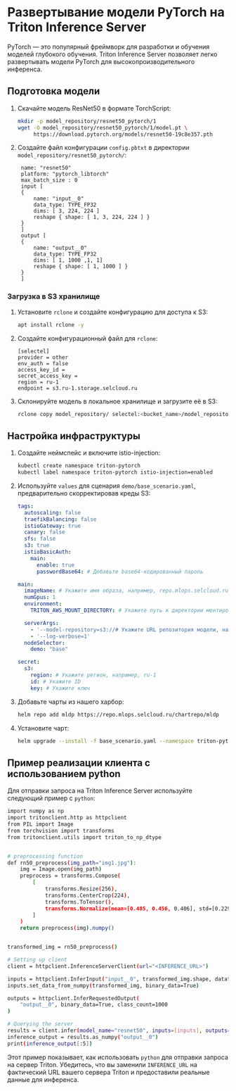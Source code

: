 # Развертывание модели PyTorch на Triton Inference Server

PyTorch — это популярный фреймворк для разработки и обучения моделей глубокого обучения. Triton Inference Server позволяет легко развертывать модели PyTorch для высокопроизводительного инференса.

## Подготовка модели

1. Скачайте модель ResNet50 в формате TorchScript:
   ```bash
   mkdir -p model_repository/resnet50_pytorch/1
   wget -O model_repository/resnet50_pytorch/1/model.pt \
        https://download.pytorch.org/models/resnet50-19c8e357.pth
   ```

2. Создайте файл конфигурации `config.pbtxt` в директории `model_repository/resnet50_pytorch/`:
   ```plaintext
    name: "resnet50"
    platform: "pytorch_libtorch"
    max_batch_size : 0
    input [
    {
        name: "input__0"
        data_type: TYPE_FP32
        dims: [ 3, 224, 224 ]
        reshape { shape: [ 1, 3, 224, 224 ] }
    }
    ]
    output [
    {
        name: "output__0"
        data_type: TYPE_FP32
        dims: [ 1, 1000 ,1, 1]
        reshape { shape: [ 1, 1000 ] }
    }
    ]
   ```

### Загрузка в S3 хранилище

1. Установите `rclone` и создайте конфигурацию для доступа к S3:
   ```bash
   apt install rclone -y
   ```

2. Создайте конфигурационный файл для `rclone`:
   ```
   [selectel]
   provider = other
   env_auth = false
   access_key_id =
   secret_access_key =
   region = ru-1
   endpoint = s3.ru-1.storage.selcloud.ru
   ```

3. Склонируйте модель в локальное хранилище и загрузите её в S3:
   ```bash
   rclone copy model_repository/ selectel:<bucket_name>/model_repository
   ```

## Настройка инфраструктуры

1. Создайте неймспейс и включите istio-injection:
   ```bash
   kubectl create namespace triton-pytorch
   kubectl label namespace triton-pytorch istio-injection=enabled
   ```

2. Используйте `values` для сценария `demo/base_scenario.yaml`, предварительно скорректировав креды S3:

   ```yaml
   tags:
     autoscaling: false
     traefikBalancing: false
     istioGateway: true
     canary: false
     sfs: false
     s3: true
     istioBasicAuth:
       main:
         enable: true
         passwordBase64: # Добавьте base64-кодированный пароль

   main:
     imageName: # Укажите имя образа, например, repo.mlops.selcloud.ru/mldp/triton_transformer_server:24.05-zstd
     numGpus: 1
     environment:
       TRITON_AWS_MOUNT_DIRECTORY: # Укажите путь к директории монтирования AWS, например, /opt/tritonserver

     serverArgs:
       - '--model-repository=s3://# Укажите URL репозитория модели, например, https://s3.ru-1.storage.selcloud.ru:443/<bucket_name>/model_repository'
       - '--log-verbose=1'
     nodeSelector:
       demo: "base"

   secret:
     s3:
       region: # Укажите регион, например, ru-1
       id: # Укажите ID
       key: # Укажите ключ
   ```

3. Добавьте чарты из нашего харбор:
   ```bash
   helm repo add mldp https://repo.mlops.selcloud.ru/chartrepo/mldp
   ```

4. Установите чарт:
   ```bash
   helm upgrade --install -f base_scenario.yaml --namespace triton-pytorch triton-pytorch mldp/triton-inference-server 
   ```

## Пример реализации клиента с использованием python

Для отправки запроса на Triton Inference Server используйте следующий пример с `python`:

```bash
import numpy as np
import tritonclient.http as httpclient
from PIL import Image
from torchvision import transforms
from tritonclient.utils import triton_to_np_dtype


# preprocessing function
def rn50_preprocess(img_path="img1.jpg"):
    img = Image.open(img_path)
    preprocess = transforms.Compose(
        [
            transforms.Resize(256),
            transforms.CenterCrop(224),
            transforms.ToTensor(),
            transforms.Normalize(mean=[0.485, 0.456, 0.406], std=[0.229, 0.224, 0.225]),
        ]
    )
    return preprocess(img).numpy()


transformed_img = rn50_preprocess()

# Setting up client
client = httpclient.InferenceServerClient(url="<INFERENCE_URL>")

inputs = httpclient.InferInput("input__0", transformed_img.shape, datatype="FP32")
inputs.set_data_from_numpy(transformed_img, binary_data=True)

outputs = httpclient.InferRequestedOutput(
    "output__0", binary_data=True, class_count=1000
)

# Querying the server
results = client.infer(model_name="resnet50", inputs=[inputs], outputs=[outputs])
inference_output = results.as_numpy("output__0")
print(inference_output[:5])
```

Этот пример показывает, как использовать `python` для отправки запроса на сервер Triton. Убедитесь, что вы заменили `INFERENCE_URL` на фактический URL вашего сервера Triton и предоставили реальные данные для инференса. 